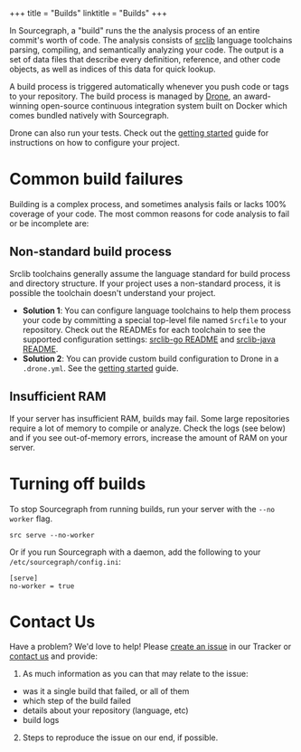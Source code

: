 +++
title = "Builds"
linktitle = "Builds"
+++

In Sourcegraph, a "build" runs the the analysis process of an entire
commit's worth of code. The analysis consists of
[srclib](https://srclib.org) language toolchains parsing,
compiling, and semantically analyzing your code. The output is a set
of data files that describe every definition, reference, and other
code objects, as well as indices of this data for quick lookup.

A build process is triggered automatically whenever you push code
or tags to your repository. The build process is managed by
[Drone](https://github.com/drone/drone), an award-winning open-source
continuous integration system built on Docker which comes bundled
natively with Sourcegraph.

Drone can also run your tests. Check out the [getting started](http://readme.drone.io/usage/overview/)
guide for instructions on how to configure your project.

# Common build failures

Building is a complex process, and sometimes analysis fails or lacks 100%
coverage of your code. The most common reasons for code analysis to fail or
be incomplete are:

## Non-standard build process

Srclib toolchains generally assume the language standard for build process and directory structure. If your project uses a non-standard process, it is possible the toolchain doesn't understand your project.

* **Solution 1**: You can configure language toolchains to help them
  process your code by committing a special top-level file named
  `Srcfile` to your repository. Check out the READMEs for each
  toolchain to see the supported configuration settings:
  [srclib-go README](https://sourcegraph.com/sourcegraph/srclib-go)
  and
  [srclib-java README](https://sourcegraph.com/sourcegraph/srclib-java).
* **Solution 2**: You can provide custom build configuration to Drone in a `.drone.yml`. See the
  [getting started](http://readme.drone.io/usage/overview/) guide.

## Insufficient RAM

If your server has insufficient RAM, builds may fail. Some large repositories require a lot of memory to compile or analyze. Check the logs (see below) and if you see out-of-memory errors, increase the amount of RAM on your server.

# Turning off builds

To stop Sourcegraph from running builds, run your server with the `--no worker` flag.

```
src serve --no-worker
```

Or if you run Sourcegraph with a daemon, add the following to your `/etc/sourcegraph/config.ini`:

```
[serve]
no-worker = true
```

# Contact Us

Have a problem? We'd love to help! Please
[create an issue](https://src.sourcegraph.com/sourcegraph/.tracker/new) in our Tracker or
[contact us](mailto:help@sourcegraph.com) and provide:

1. As much information as you can that may relate to the issue:
  - was it a single build that failed, or all of them
  - which step of the build failed
  - details about your repository (language, etc)
  - build logs
2. Steps to reproduce the issue on our end, if possible.
